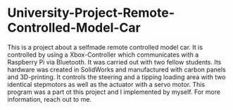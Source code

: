 # University-Project-Remote-Controlled-Model-Car
This is a project about a selfmade remote controlled model car. It is controlled by using a Xbox-Controller which communicates with a Raspberry Pi via Bluetooth. It was carried out with two fellow students. Its hardware was created in SolidWorks and manufactured with carbon panels and 3D-printing. It controls the steering and a tipping loading area with two identical stepmotors as well as the actuator with a servo motor. This program was a part ot this project and I implemented by myself. For more information, reach out to me.
